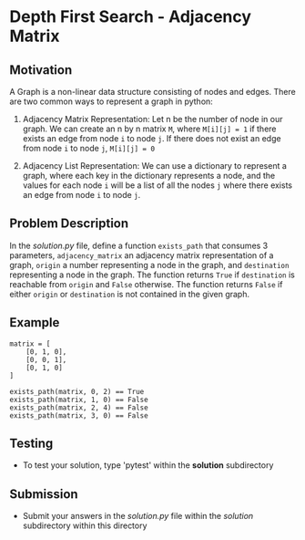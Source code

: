 # Depth First Search - Adjacency Matrix

## Motivation
A Graph is a non-linear data structure consisting of nodes and edges. 
There are two common ways to represent a graph in python:

1. Adjacency Matrix Representation:
    Let n be the number of node in our graph.
    We can create an n by n matrix `M`, where `M[i][j] = 1` if there exists an edge from node `i` to node `j`. If there does not exist an edge from node `i` to node `j`, `M[i][j] = 0`

2. Adjacency List Representation:
    We can use a dictionary to represent a graph, where each key in the dictionary represents a node, and the values for each node `i` will be a list of all the nodes `j` where there exists an edge from node `i` to node `j`.
    
## Problem Description
In the *solution.py* file, define a function `exists_path` that consumes 3 parameters, `adjacency_matrix` an adjacency
matrix representation of a graph, `origin` a number representing a node in the graph, and `destination` representing a
node in the graph. The function returns `True` if `destination` is reachable from `origin` and `False` otherwise. The function
returns `False` if either `origin` or `destination` is not contained in the given graph.

## Example
```
matrix = [
    [0, 1, 0],
    [0, 0, 1],
    [0, 1, 0]
]

exists_path(matrix, 0, 2) == True
exists_path(matrix, 1, 0) == False
exists_path(matrix, 2, 4) == False
exists_path(matrix, 3, 0) == False
```


## Testing
* To test your solution, type 'pytest' within the **solution** subdirectory

## Submission
* Submit your answers in the *solution.py* file within the *solution* subdirectory within this directory
